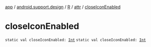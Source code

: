[app](../../../index.md) / [android.support.design](../../index.md) / [R](../index.md) / [attr](index.md) / [closeIconEnabled](./close-icon-enabled.md)

# closeIconEnabled

`static val closeIconEnabled: `[`Int`](https://kotlinlang.org/api/latest/jvm/stdlib/kotlin/-int/index.html)
`static val closeIconEnabled: `[`Int`](https://kotlinlang.org/api/latest/jvm/stdlib/kotlin/-int/index.html)
